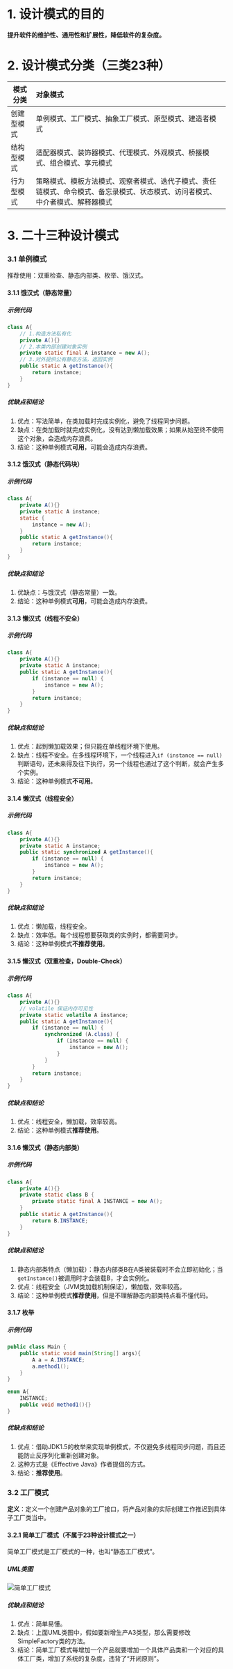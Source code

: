 # 1. 设计模式的目的
**提升软件的维护性、通用性和扩展性，降低软件的复杂度。**

# 2. 设计模式分类（三类23种）
|模式分类|对象模式|
|----|:----|
|创建型模式|单例模式、工厂模式、抽象工厂模式、原型模式、建造者模式|
|结构型模式|适配器模式、装饰器模式、代理模式、外观模式、桥接模式、组合模式、享元模式|
|行为型模式|策略模式、模板方法模式、观察者模式、迭代子模式、责任链模式、命令模式、备忘录模式、状态模式、访问者模式、中介者模式、解释器模式|

# 3. 二十三种设计模式

### 3.1 单例模式
推荐使用：双重检查、静态内部类、枚举、饿汉式。
#### 3.1.1 饿汉式（静态常量）
##### 示例代码
```java
class A{
    // 1.构造方法私有化
    private A(){}
    // 2.本类内部创建对象实例
    private static final A instance = new A();
    // 3.对外提供公有静态方法，返回实例
    public static A getInstance(){
        return instance;
    }
}
```
##### 优缺点和结论
1. 优点：写法简单，在类加载时完成实例化，避免了线程同步问题。
2. 缺点：在类加载时就完成实例化，没有达到懒加载效果；如果从始至终不使用这个对象，会造成内存浪费。
3. 结论：这种单例模式**可用**，可能会造成内存浪费。
#### 3.1.2 饿汉式（静态代码块）
##### 示例代码
```java
class A{
    private A(){}
    private static A instance;
    static {
        instance = new A();
    }
    public static A getInstance(){
        return instance;
    }
}
```
##### 优缺点和结论
1. 优缺点：与饿汉式（静态常量）一致。
2. 结论：这种单例模式**可用**，可能会造成内存浪费。
#### 3.1.3 懒汉式（线程不安全）
##### 示例代码
```java
class A{
    private A(){}
    private static A instance;
    public static A getInstance(){
        if (instance == null) {
            instance = new A();
        }
        return instance;
    }
}
```
##### 优缺点和结论
1. 优点：起到懒加载效果；但只能在单线程环境下使用。
2. 缺点：线程不安全。在多线程环境下，一个线程进入`if (instance == null)`判断语句，还未来得及往下执行，另一个线程也通过了这个判断，就会产生多个实例。
3. 结论：这种单例模式**不可用**。
#### 3.1.4 懒汉式（线程安全）
##### 示例代码
```java
class A{
    private A(){}
    private static A instance;
    public static synchronized A getInstance(){
        if (instance == null) {
            instance = new A();
        }
        return instance;
    }
}
```
##### 优缺点和结论
1. 优点：懒加载，线程安全。
2. 缺点：效率低。每个线程想要获取类的实例时，都需要同步。
3. 结论：这种单例模式**不推荐使用**。
#### 3.1.5 懒汉式（双重检查，Double-Check）
##### 示例代码
```java
class A{
    private A(){}
    // volatile 保证内存可见性
    private static volatile A instance;
    public static A getInstance(){
        if (instance == null) {
            synchronized (A.class) {
                if (instance == null) {
                    instance = new A();
                }
            }
        }
        return instance;
    }
}
```
##### 优缺点和结论
1. 优点：线程安全，懒加载，效率较高。
2. 结论：这种单例模式**推荐使用**。
#### 3.1.6 懒汉式（静态内部类）
##### 示例代码
```java
class A{
    private A(){}
    private static class B {
        private static final A INSTANCE = new A();
    }
    public static A getInstance(){
        return B.INSTANCE;
    }
}
```
##### 优缺点和结论
1. 静态内部类特点（懒加载）：静态内部类B在A类被装载时不会立即初始化；当`getInstance()`被调用时才会装载B，才会实例化。
2. 优点：线程安全（JVM类加载机制保证），懒加载，效率较高。
3. 结论：这种单例模式**推荐使用**，但是不理解静态内部类特点看不懂代码。
#### 3.1.7 枚举
##### 示例代码
```java
public class Main {
    public static void main(String[] args){
        A a = A.INSTANCE;
        a.method1();
    }
}

enum A{
    INSTANCE;
    public void method1(){}
}
```
##### 优缺点和结论
1. 优点：借助JDK1.5的枚举来实现单例模式，不仅避免多线程同步问题，而且还能防止反序列化重新创建对象。
2. 这种方式是《Effective Java》作者提倡的方式。
3. 结论：**推荐使用**。

### 3.2 工厂模式
**定义**：定义一个创建产品对象的工厂接口，将产品对象的实际创建工作推迟到具体子工厂类当中。
#### 3.2.1 简单工厂模式（不属于23种设计模式之一）
简单工厂模式是工厂模式的一种，也叫“静态工厂模式”。
##### UML类图
![简单工厂模式](images/ms/MS01.png)
##### 优缺点和结论
1. 优点：简单易懂。
2. 缺点：上面UML类图中，假如要新增生产A3类型，那么需要修改SimpleFactory类的方法。
2. 结论：简单工厂模式每增加一个产品就要增加一个具体产品类和一个对应的具体工厂类，增加了系统的复杂度，违背了“开闭原则”。